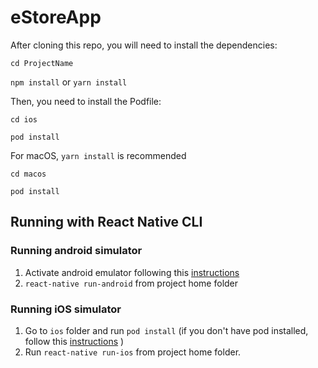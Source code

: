 # eStoreApp

After cloning this repo, you will need to install the dependencies:

`cd ProjectName`

`npm install` or `yarn install`

Then, you need to install the Podfile:

`cd ios`

`pod install`

For macOS, `yarn install` is recommended

`cd macos`

`pod install`

## Running with React Native CLI

### Running android simulator

1. Activate android emulator following this [instructions](https://facebook.github.io/react-native/docs/running-on-device)
2. `react-native run-android` from project home folder

### Running iOS simulator

1. Go to `ios` folder and run `pod install` (if you don't have pod installed, follow this [instructions](https://guides.cocoapods.org/using/getting-started.html) )
2. Run `react-native run-ios` from project home folder.
